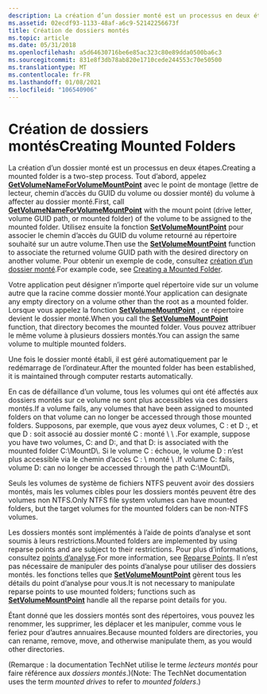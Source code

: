```yaml
---
description: La création d’un dossier monté est un processus en deux étapes.
ms.assetid: 02ecdf93-1133-48af-a6c9-52142256673f
title: Création de dossiers montés
ms.topic: article
ms.date: 05/31/2018
ms.openlocfilehash: a5d64630716be6e85ac323c80e89dda0500ba6c3
ms.sourcegitcommit: 831e8f3db78ab820e1710cede244553c70e50500
ms.translationtype: MT
ms.contentlocale: fr-FR
ms.lasthandoff: 01/08/2021
ms.locfileid: "106540906"
---
```

# <a name="creating-mounted-folders"></a><span data-ttu-id="5c9fb-103">Création de dossiers montés</span><span class="sxs-lookup"><span data-stu-id="5c9fb-103">Creating Mounted Folders</span></span>

<span data-ttu-id="5c9fb-104">La création d’un dossier monté est un processus en deux étapes.</span><span class="sxs-lookup"><span data-stu-id="5c9fb-104">Creating a mounted folder is a two-step process.</span></span> <span data-ttu-id="5c9fb-105">Tout d’abord, appelez [**GetVolumeNameForVolumeMountPoint**](/windows/desktop/api/FileAPI/nf-fileapi-getvolumenameforvolumemountpointw) avec le point de montage (lettre de lecteur, chemin d’accès du GUID du volume ou dossier monté) du volume à affecter au dossier monté.</span><span class="sxs-lookup"><span data-stu-id="5c9fb-105">First, call [**GetVolumeNameForVolumeMountPoint**](/windows/desktop/api/FileAPI/nf-fileapi-getvolumenameforvolumemountpointw) with the mount point (drive letter, volume GUID path, or mounted folder) of the volume to be assigned to the mounted folder.</span></span> <span data-ttu-id="5c9fb-106">Utilisez ensuite la fonction [**SetVolumeMountPoint**](/windows/desktop/api/WinBase/nf-winbase-setvolumemountpointa) pour associer le chemin d’accès du GUID du volume retourné au répertoire souhaité sur un autre volume.</span><span class="sxs-lookup"><span data-stu-id="5c9fb-106">Then use the [**SetVolumeMountPoint**](/windows/desktop/api/WinBase/nf-winbase-setvolumemountpointa) function to associate the returned volume GUID path with the desired directory on another volume.</span></span> <span data-ttu-id="5c9fb-107">Pour obtenir un exemple de code, consultez [création d’un dossier monté](mounting-a-volume-at-a-mount-point.md).</span><span class="sxs-lookup"><span data-stu-id="5c9fb-107">For example code, see [Creating a Mounted Folder](mounting-a-volume-at-a-mount-point.md).</span></span>

<span data-ttu-id="5c9fb-108">Votre application peut désigner n’importe quel répertoire vide sur un volume autre que la racine comme dossier monté.</span><span class="sxs-lookup"><span data-stu-id="5c9fb-108">Your application can designate any empty directory on a volume other than the root as a mounted folder.</span></span> <span data-ttu-id="5c9fb-109">Lorsque vous appelez la fonction [**SetVolumeMountPoint**](/windows/desktop/api/WinBase/nf-winbase-setvolumemountpointa) , ce répertoire devient le dossier monté.</span><span class="sxs-lookup"><span data-stu-id="5c9fb-109">When you call the [**SetVolumeMountPoint**](/windows/desktop/api/WinBase/nf-winbase-setvolumemountpointa) function, that directory becomes the mounted folder.</span></span> <span data-ttu-id="5c9fb-110">Vous pouvez attribuer le même volume à plusieurs dossiers montés.</span><span class="sxs-lookup"><span data-stu-id="5c9fb-110">You can assign the same volume to multiple mounted folders.</span></span>

<span data-ttu-id="5c9fb-111">Une fois le dossier monté établi, il est géré automatiquement par le redémarrage de l’ordinateur.</span><span class="sxs-lookup"><span data-stu-id="5c9fb-111">After the mounted folder has been established, it is maintained through computer restarts automatically.</span></span>

<span data-ttu-id="5c9fb-112">En cas de défaillance d’un volume, tous les volumes qui ont été affectés aux dossiers montés sur ce volume ne sont plus accessibles via ces dossiers montés.</span><span class="sxs-lookup"><span data-stu-id="5c9fb-112">If a volume fails, any volumes that have been assigned to mounted folders on that volume can no longer be accessed through those mounted folders.</span></span> <span data-ttu-id="5c9fb-113">Supposons, par exemple, que vous ayez deux volumes, C : et D :, et que D : soit associé au dossier monté C : monté \\ \\ .</span><span class="sxs-lookup"><span data-stu-id="5c9fb-113">For example, suppose you have two volumes, C: and D:, and that D: is associated with the mounted folder C:\\MountD\\.</span></span> <span data-ttu-id="5c9fb-114">Si le volume C : échoue, le volume D : n’est plus accessible via le chemin d’accès C : \\ monté \\ .</span><span class="sxs-lookup"><span data-stu-id="5c9fb-114">If volume C: fails, volume D: can no longer be accessed through the path C:\\MountD\\.</span></span>

<span data-ttu-id="5c9fb-115">Seuls les volumes de système de fichiers NTFS peuvent avoir des dossiers montés, mais les volumes cibles pour les dossiers montés peuvent être des volumes non NTFS.</span><span class="sxs-lookup"><span data-stu-id="5c9fb-115">Only NTFS file system volumes can have mounted folders, but the target volumes for the mounted folders can be non-NTFS volumes.</span></span>

<span data-ttu-id="5c9fb-116">Les dossiers montés sont implémentés à l’aide de points d’analyse et sont soumis à leurs restrictions.</span><span class="sxs-lookup"><span data-stu-id="5c9fb-116">Mounted folders are implemented by using reparse points and are subject to their restrictions.</span></span> <span data-ttu-id="5c9fb-117">Pour plus d’informations, consultez [points d’analyse](reparse-points.md).</span><span class="sxs-lookup"><span data-stu-id="5c9fb-117">For more information, see [Reparse Points](reparse-points.md).</span></span> <span data-ttu-id="5c9fb-118">Il n’est pas nécessaire de manipuler des points d’analyse pour utiliser des dossiers montés. les fonctions telles que [**SetVolumeMountPoint**](/windows/desktop/api/WinBase/nf-winbase-setvolumemountpointa) gèrent tous les détails du point d’analyse pour vous.</span><span class="sxs-lookup"><span data-stu-id="5c9fb-118">It is not necessary to manipulate reparse points to use mounted folders; functions such as [**SetVolumeMountPoint**](/windows/desktop/api/WinBase/nf-winbase-setvolumemountpointa) handle all the reparse point details for you.</span></span>

<span data-ttu-id="5c9fb-119">Étant donné que les dossiers montés sont des répertoires, vous pouvez les renommer, les supprimer, les déplacer et les manipuler, comme vous le feriez pour d’autres annuaires.</span><span class="sxs-lookup"><span data-stu-id="5c9fb-119">Because mounted folders are directories, you can rename, remove, move, and otherwise manipulate them, as you would other directories.</span></span>

<span data-ttu-id="5c9fb-120">(Remarque : la documentation TechNet utilise le terme *lecteurs montés* pour faire référence aux *dossiers montés*.)</span><span class="sxs-lookup"><span data-stu-id="5c9fb-120">(Note: The TechNet documentation uses the term *mounted drives* to refer to *mounted folders*.)</span></span>

 

 



